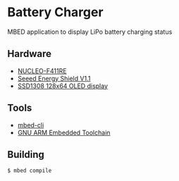 # Battery Charger

MBED application to display LiPo battery charging status

## Hardware
* [NUCLEO-F411RE](https://developer.mbed.org/platforms/ST-Nucleo-F411RE/)
* [Seeed Energy Shield V1.1](http://www.seeedstudio.com/wiki/Energy_Shield)
* [SSD1308 128x64 OLED display](http://mbed.org/users/wim/code/SSD1308_128x64_I2C/)

## Tools
* [mbed-cli](https://github.com/ARMmbed/mbed-cli)
* [GNU ARM Embedded Toolchain](https://launchpad.net/gcc-arm-embedded)

## Building

```
$ mbed compile
```
